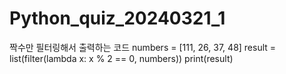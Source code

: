 # Python_quiz_20240321_1
짝수만 필터링해서 출력하는 코드
numbers = [111, 26, 37, 48]
result = list(filter(lambda x: x % 2 == 0, numbers))
print(result)
